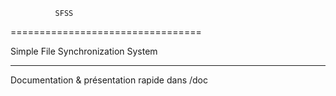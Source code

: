               SFSS
=================================

Simple File Synchronization System

----------------------------------

Documentation & présentation rapide dans /doc